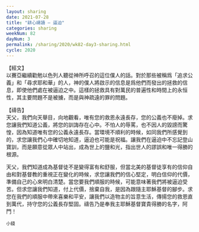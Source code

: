 ```yaml
---
layout: sharing
date: 2021-07-28
title: "耕心禱讀 – 逼迫"
categories: sharing
weekNum: 82
dayNum: 3
permalink: /sharing/2020/wk82-day3-sharing.html
cycle: 2020
---
```


【經文】  
以賽亞繼續勸勉以色列人聽從神所呼召的這位僕人的話。對於那些被稱爲「追求公義」和「尋求耶和華」的人，神的僕人將啟示的信息是爲他們而發出的拯救的信息，即使他們處在被逼迫之中。這樣的拯救具有對萬民的普遍性和時間上的永恒性，其主要問題不是被擄，而是與神疏遠的罪的問題。

【禱告】  
天父，我們向天舉目，向地觀看，唯有您的救恩永遠長存，您的公義也不廢掉。求您讓我們知道公義，將您的訓誨存在心中。不怕人的辱罵，也不因人的毀謗而驚惶，因為知道唯有您的公義永遠長存。當環境不順利的時候，如同我們所感覺到的，求您讓我們心中確切地知道，逼迫也可能是祝福。讓我們在逼迫中不忘記登山寶訓，而是願意從眾人中站出，成為世上的鹽和光，指出世人的謬誤和唯一得勝的根源。

天父，我們知道成為基督徒不是變得富有和舒服，但當北美的基督徒享有的信仰自由和對基督教的重視正在變化的時候，求您讓我們的信心堅定，明白信仰的代價，準備自己的心來明白清楚。當您要我們順服的時候，可能意味著我們將被逼迫受苦。但求您讓我們知道，付上代價，捨棄自我，是因為跟隨主耶穌基督的腳步。求您在我們的順服中帶來喜樂和平安，讓我們以造物主的旨意生活，傳揚您的救恩直到萬代，持守您的公義長存堅固。禱告乃是奉我主耶穌基督寶貴得勝的名字，阿門！




`小錢`
